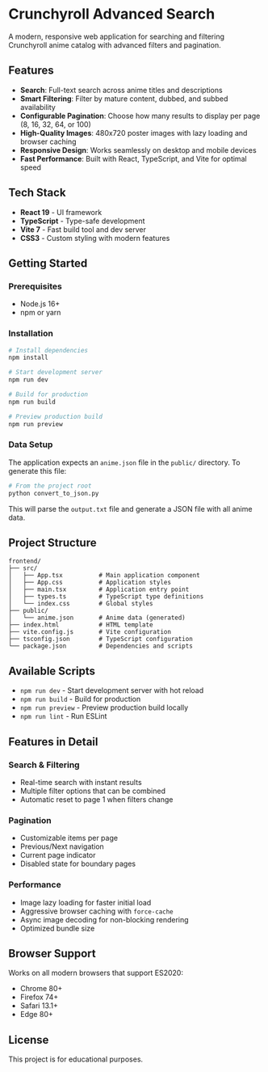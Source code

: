 # Crunchyroll Advanced Search

A modern, responsive web application for searching and filtering Crunchyroll anime catalog with advanced filters and pagination.

## Features

- **Search**: Full-text search across anime titles and descriptions
- **Smart Filtering**: Filter by mature content, dubbed, and subbed availability
- **Configurable Pagination**: Choose how many results to display per page (8, 16, 32, 64, or 100)
- **High-Quality Images**: 480x720 poster images with lazy loading and browser caching
- **Responsive Design**: Works seamlessly on desktop and mobile devices
- **Fast Performance**: Built with React, TypeScript, and Vite for optimal speed

## Tech Stack

- **React 19** - UI framework
- **TypeScript** - Type-safe development
- **Vite 7** - Fast build tool and dev server
- **CSS3** - Custom styling with modern features

## Getting Started

### Prerequisites

- Node.js 16+
- npm or yarn

### Installation

```bash
# Install dependencies
npm install

# Start development server
npm run dev

# Build for production
npm run build

# Preview production build
npm run preview
```

### Data Setup

The application expects an `anime.json` file in the `public/` directory. To generate this file:

```bash
# From the project root
python convert_to_json.py
```

This will parse the `output.txt` file and generate a JSON file with all anime data.

## Project Structure

```
frontend/
├── src/
│   ├── App.tsx          # Main application component
│   ├── App.css          # Application styles
│   ├── main.tsx         # Application entry point
│   ├── types.ts         # TypeScript type definitions
│   └── index.css        # Global styles
├── public/
│   └── anime.json       # Anime data (generated)
├── index.html           # HTML template
├── vite.config.js       # Vite configuration
├── tsconfig.json        # TypeScript configuration
└── package.json         # Dependencies and scripts
```

## Available Scripts

- `npm run dev` - Start development server with hot reload
- `npm run build` - Build for production
- `npm run preview` - Preview production build locally
- `npm run lint` - Run ESLint

## Features in Detail

### Search & Filtering
- Real-time search with instant results
- Multiple filter options that can be combined
- Automatic reset to page 1 when filters change

### Pagination
- Customizable items per page
- Previous/Next navigation
- Current page indicator
- Disabled state for boundary pages

### Performance
- Image lazy loading for faster initial load
- Aggressive browser caching with `force-cache`
- Async image decoding for non-blocking rendering
- Optimized bundle size

## Browser Support

Works on all modern browsers that support ES2020:
- Chrome 80+
- Firefox 74+
- Safari 13.1+
- Edge 80+

## License

This project is for educational purposes.
